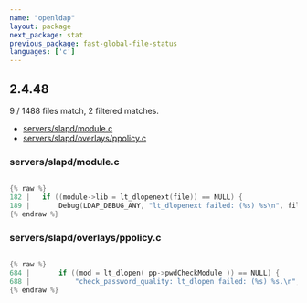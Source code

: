 ```yaml
---
name: "openldap"
layout: package
next_package: stat
previous_package: fast-global-file-status
languages: ['c']
---
```

## 2.4.48
9 / 1488 files match, 2 filtered matches.

 - [servers/slapd/module.c](#serversslapdmodulec)
 - [servers/slapd/overlays/ppolicy.c](#serversslapdoverlaysppolicyc)

### servers/slapd/module.c

```c

{% raw %}
182 | 	if ((module->lib = lt_dlopenext(file)) == NULL) {
189 | 		Debug(LDAP_DEBUG_ANY, "lt_dlopenext failed: (%s) %s\n", file_name,
{% endraw %}

```
### servers/slapd/overlays/ppolicy.c

```c

{% raw %}
684 | 		if ((mod = lt_dlopen( pp->pwdCheckModule )) == NULL) {
688 | 			"check_password_quality: lt_dlopen failed: (%s) %s.\n",
{% endraw %}

```